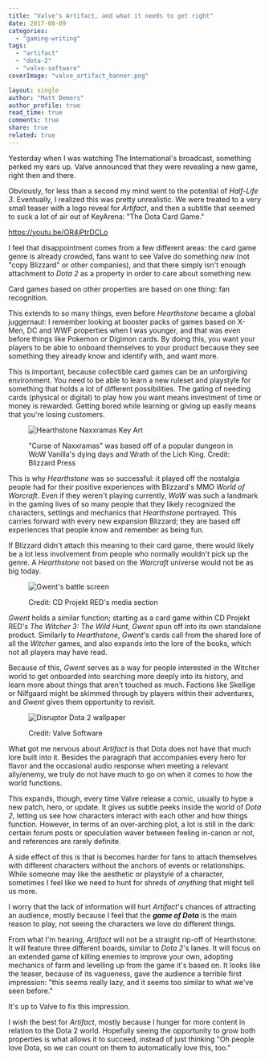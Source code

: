 ```yaml
---
title: "Valve's Artifact, and what it needs to get right"
date: 2017-08-09
categories: 
  - "gaming-writing"
tags: 
  - "artifact"
  - "dota-2"
  - "valve-software"
coverImage: "valve_artifact_banner.png"

layout: single
author: "Matt Demers"
author_profile: true
read_time: true
comments: true
share: true
related: true
---
```


Yesterday when I was watching The International's broadcast, something perked my ears up. Valve announced that they were revealing a new game, right then and there.

<!--more-->

Obviously, for less than a second my mind went to the potential of _Half-Life 3_. Eventually, I realized this was pretty unrealistic. We were treated to a very small teaser with a logo reveal for _Artifact_, and then a subtitle that seemed to suck a lot of air out of KeyArena: "The Dota Card Game."

https://youtu.be/OR4jPtrDCLo

I feel that disappointment comes from a few different areas: the card game genre is already crowded, fans want to see Valve do something _new_ (not "copy Blizzard" or other companies), and that there simply isn't enough attachment to _Dota 2_ as a property in order to care about something new.

Card games based on other properties are based on one thing: fan recognition.

This extends to so many things, even before _Hearthstone_ became a global juggernaut: I remember looking at booster packs of games based on X-Men, DC and WWF properties when I was younger, and that was even before things like Pokemon or Digimon cards. By doing this, you want your players to be able to onboard themselves to your product because they see something they already know and identify with, and want more.

This is important, because collectible card games can be an unforgiving environment. You need to be able to learn a new ruleset and playstyle for something that holds a lot of different possibilities. The gating of needing cards (physical or digital) to play how you want means investment of time or money is rewarded. Getting bored while learning or giving up easily means that you're losing customers.

<figure>

![Hearthstone Naxxramas Key Art](images/hearthstone_naxxramas.png)

<figcaption>

"Curse of Naxxramas" was based off of a popular dungeon in WoW Vanilla's dying days and Wrath of the Lich King. Credit: Blizzard Press

</figcaption>

</figure>

This is why _Hearthstone_ was so successful: it played off the nostalgia people had for their positive experiences with Blizzard's MMO _World of Warcraft_. Even if they weren't playing currently, _WoW_ was such a landmark in the gaming lives of so many people that they likely recognized the characters, settings and mechanics that _Hearthstone_ portrayed. This carries forward with every new expansion Blizzard; they are based off experiences that people know and remember as being fun.

If Blizzard didn't attach this meaning to their card game, there would likely be a lot less involvement from people who normally wouldn't pick up the genre. A _Hearthstone_ not based on the _Warcraft_ universe would not be as big today.

<figure>

![Gwent's battle screen](images/gwent_battle_screen.png)

<figcaption>

Credit: CD Projekt RED's media section

</figcaption>

</figure>

_Gwent_ holds a similar function; starting as a card game within CD Projekt RED's _The Witcher 3: The Wild Hunt_, _Gwent_ spun off into its own standalone product. Similarly to _Hearthstone_, _Gwent_'s cards call from the shared lore of all the _Witcher_ games, and also expands into the lore of the books, which not all players may have read.

Because of this, _Gwent_ serves as a way for people interested in the Witcher world to get onboarded into searching more deeply into its history, and learn more about things that aren't touched as much. Factions like Skellige or Nilfgaard might be skimmed through by players within their adventures, and _Gwent_ gives them opportunity to revisit.

<figure>

![Disruptor Dota 2 wallpaper](images/disruptor_banner-dota2.png)

<figcaption>

Credit: Valve Software

</figcaption>

</figure>

What got me nervous about _Artifact_ is that Dota does not have that much lore built into it. Besides the paragraph that accompanies every hero for flavor and the occasional audio response when meeting a relevant ally/enemy, we truly do not have much to go on when it comes to how the world functions.

This expands, though, every time Valve release a comic, usually to hype a new patch, hero, or update. It gives us subtle peeks inside the world of _Dota_ _2_, letting us see how characters interact with each other and how things function. However, in terms of an over-arching plot, a lot is still in the dark: certain forum posts or speculation waver between feeling in-canon or not, and references are rarely definite.

A side effect of this is that is becomes harder for fans to attach themselves with different characters without the anchors of events or relationships. While someone may like the aesthetic or playstyle of a character, sometimes I feel like we need to hunt for shreds of _anything_ that might tell us more.

I worry that the lack of information will hurt _Artifact_'s chances of attracting an audience, mostly because I feel that the **_game of Dota_** is the main reason to play, not seeing the characters we love do different things.

From what I'm hearing, _Artifact_ will not be a straight rip-off of Hearthstone. It will feature three different boards, similar to _Dota 2_'s lanes. It will focus on an extended game of killing enemies to improve your own, adopting mechanics of farm and levelling up from the game it's based on. It looks like the teaser, because of its vagueness, gave the audience a terrible first impression: "this seems really lazy, and it seems too similar to what we've seen before."

It's up to Valve to fix this impression.

I wish the best for _Artifact_, mostly because l hunger for more content in relation to the Dota 2 world. Hopefully seeing the opportunity to grow both properties is what allows it to succeed, instead of just thinking "Oh people love Dota, so we can count on them to automatically love this, too."
